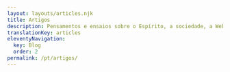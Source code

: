 ```yaml
---
layout: layouts/articles.njk
title: Artigos
description: Pensamentos e ensaios sobre o Espírito, a sociedade, a Web e outros media.
translationKey: articles
eleventyNavigation:
  key: Blog
  order: 2
permalink: /pt/artigos/
---
```

